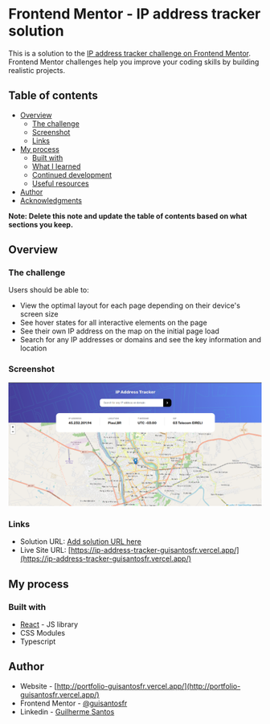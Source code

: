 # Frontend Mentor - IP address tracker solution

This is a solution to the [IP address tracker challenge on Frontend Mentor](https://www.frontendmentor.io/challenges/ip-address-tracker-I8-0yYAH0). Frontend Mentor challenges help you improve your coding skills by building realistic projects. 

## Table of contents

- [Overview](#overview)
  - [The challenge](#the-challenge)
  - [Screenshot](#screenshot)
  - [Links](#links)
- [My process](#my-process)
  - [Built with](#built-with)
  - [What I learned](#what-i-learned)
  - [Continued development](#continued-development)
  - [Useful resources](#useful-resources)
- [Author](#author)
- [Acknowledgments](#acknowledgments)

**Note: Delete this note and update the table of contents based on what sections you keep.**

## Overview

### The challenge

Users should be able to:

- View the optimal layout for each page depending on their device's screen size
- See hover states for all interactive elements on the page
- See their own IP address on the map on the initial page load
- Search for any IP addresses or domains and see the key information and location

### Screenshot

![](./images/screenshot.png)

### Links

- Solution URL: [Add solution URL here](https://your-solution-url.com)
- Live Site URL: [https://ip-address-tracker-guisantosfr.vercel.app/](https://ip-address-tracker-guisantosfr.vercel.app/)

## My process

### Built with

- [React](https://reactjs.org/) - JS library
- CSS Modules
- Typescript

## Author

- Website - [http://portfolio-guisantosfr.vercel.app/](http://portfolio-guisantosfr.vercel.app/)
- Frontend Mentor - [@guisantosfr](https://www.frontendmentor.io/profile/guisantosfr)
- Linkedin - [Guilherme Santos](https://www.linkedin.com/in/guisantosfr/)